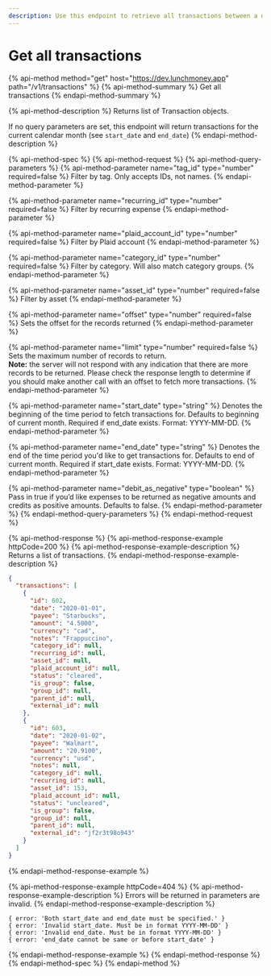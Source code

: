 ```yaml
---
description: Use this endpoint to retrieve all transactions between a date range.
---
```


# Get all transactions

{% api-method method="get" host="https://dev.lunchmoney.app" path="/v1/transactions" %}
{% api-method-summary %}
Get all transactions
{% endapi-method-summary %}

{% api-method-description %}
Returns list of Transaction objects.  
  
If no query parameters are set, this endpoint will return transactions for the current calendar month \(see `start_date` and `end_date`\)
{% endapi-method-description %}

{% api-method-spec %}
{% api-method-request %}
{% api-method-query-parameters %}
{% api-method-parameter name="tag\_id" type="number" required=false %}
Filter by tag. Only accepts IDs, not names.
{% endapi-method-parameter %}

{% api-method-parameter name="recurring\_id" type="number" required=false %}
Filter by recurring expense
{% endapi-method-parameter %}

{% api-method-parameter name="plaid\_account\_id" type="number" required=false %}
Filter by Plaid account
{% endapi-method-parameter %}

{% api-method-parameter name="category\_id" type="number" required=false %}
Filter by category. Will also match category groups.
{% endapi-method-parameter %}

{% api-method-parameter name="asset\_id" type="number" required=false %}
Filter by asset
{% endapi-method-parameter %}

{% api-method-parameter name="offset" type="number" required=false %}
Sets the offset for the records returned
{% endapi-method-parameter %}

{% api-method-parameter name="limit" type="number" required=false %}
Sets the maximum number of records to return.  
**Note:** the server will not respond with any indication that there are more records to be returned. Please check the response length to determine if you should make another call with an offset to fetch more transactions.
{% endapi-method-parameter %}

{% api-method-parameter name="start\_date" type="string" %}
Denotes the beginning of the time period to fetch transactions for. Defaults to beginning of current month. Required if end\_date exists. Format: YYYY-MM-DD.
{% endapi-method-parameter %}

{% api-method-parameter name="end\_date" type="string" %}
Denotes the end of the time period you'd like to get transactions for. Defaults to end of current month. Required if start\_date exists. Format: YYYY-MM-DD.
{% endapi-method-parameter %}

{% api-method-parameter name="debit\_as\_negative" type="boolean" %}
Pass in true if you’d like expenses to be returned as negative amounts and credits as positive amounts. Defaults to false.
{% endapi-method-parameter %}
{% endapi-method-query-parameters %}
{% endapi-method-request %}

{% api-method-response %}
{% api-method-response-example httpCode=200 %}
{% api-method-response-example-description %}
Returns a list of transactions.
{% endapi-method-response-example-description %}

```json
{
  "transactions": [
    {
      "id": 602,
      "date": "2020-01-01",
      "payee": "Starbucks",
      "amount": "4.5000",
      "currency": "cad",
      "notes": "Frappuccino",
      "category_id": null,
      "recurring_id": null,
      "asset_id": null,
      "plaid_account_id": null,
      "status": "cleared",
      "is_group": false,
      "group_id": null,
      "parent_id": null,
      "external_id": null
    },
    {
      "id": 603,
      "date": "2020-01-02",
      "payee": "Walmart",
      "amount": "20.9100",
      "currency": "usd",
      "notes": null,
      "category_id": null,
      "recurring_id": null,
      "asset_id": 153,
      "plaid_account_id": null,
      "status": "uncleared",
      "is_group": false,
      "group_id": null,
      "parent_id": null,
      "external_id": "jf2r3t98o943"
    }
  ]
}
```
{% endapi-method-response-example %}

{% api-method-response-example httpCode=404 %}
{% api-method-response-example-description %}
Errors will be returned in parameters are invalid.
{% endapi-method-response-example-description %}

```text
{ error: 'Both start_date and end_date must be specified.' }
{ error: 'Invalid start_date. Must be in format YYYY-MM-DD' }
{ error: 'Invalid end_date. Must be in format YYYY-MM-DD' }
{ error: 'end_date cannot be same or before start_date' }
```
{% endapi-method-response-example %}
{% endapi-method-response %}
{% endapi-method-spec %}
{% endapi-method %}

